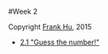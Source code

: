 #Week 2

Copyright [Frank Hu](https://github.com/Frank-the-Obscure), 2015

- [2.1 "Guess the number!"](/guess-the-number.md)

